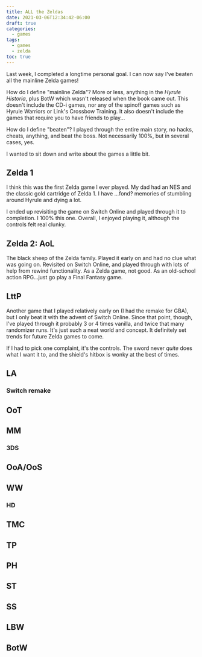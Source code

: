 ```yaml
---
title: ALL the Zeldas
date: 2021-03-06T12:34:42-06:00
draft: true
categories:
  - games
tags:
  - games
  - zelda
toc: true
---
```


Last week, I completed a longtime personal goal. I can now say I've beaten all the mainline Zelda games!

How do I define "mainline Zelda"? More or less, anything in the _Hyrule Historia_, plus BotW which wasn't released when the book came out. This doesn't include the CD-i games, nor any of the spinoff games such as Hyrule Warriors or Link's Crossbow Training. It also doesn't include the games that require you to have friends to play...

How do I define "beaten"? I played through the entire main story, no hacks, cheats, anything, and beat the boss. Not necessarily 100%, but in several cases, yes.

I wanted to sit down and write about the games a little bit.

## Zelda 1

I think this was the first Zelda game I ever played. My dad had an NES and the classic gold cartridge of Zelda 1. I have ...fond? memories of stumbling around Hyrule and dying a lot.

I ended up revisiting the game on Switch Online and played through it to completion. I 100% this one. Overall, I enjoyed playing it, although the controls felt real clunky.

## Zelda 2: AoL

The black sheep of the Zelda family. Played it early on and had no clue what was going on. Revisited on Switch Online, and played through with lots of help from rewind functionality. As a Zelda game, not good. As an old-school action RPG...just go play a Final Fantasy game.

## LttP

Another game that I played relatively early on (I had the remake for GBA), but I only beat it with the advent of Switch Online. Since that point, though, I've played through it probably 3 or 4 times vanilla, and twice that many randomizer runs. It's just such a neat world and concept. It definitely set trends for future Zelda games to come.

If I had to pick one complaint, it's the controls. The sword never *quite* does what I want it to, and the shield's hitbox is wonky at the best of times.

## LA

### Switch remake

## OoT

## MM

### 3DS

## OoA/OoS

## WW

### HD

## TMC

## TP

## PH

## ST

## SS

## LBW

## BotW
